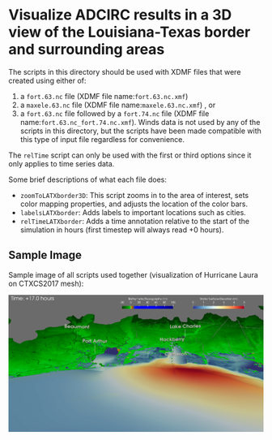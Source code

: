 # Visualize ADCIRC results in a 3D view of the Louisiana-Texas border and surrounding areas

The scripts in this directory should be used with XDMF files that were created using either of:
1. a ``fort.63.nc`` file (XDMF file name:``fort.63.nc.xmf``)
2. a ``maxele.63.nc`` file (XDMF file name:``maxele.63.nc.xmf``) , or 
3. a ``fort.63.nc`` file followed by a ``fort.74.nc`` file (XDMF file name:``fort.63.nc_fort.74.nc.xmf``). Winds data is not used by any of the scripts in this directory, but the
scripts have been made compatible with this type of input file regardless for convenience.

The ``relTime`` script can only be used with the first or third options since it only applies to time series data.

Some brief descriptions of what each file does:
- ``zoomToLATXborder3D``: This script zooms in to the area of interest, sets color mapping properties, and adjusts the location of the color bars.
- ``labelsLATXborder``: Adds labels to important locations such as cities.
- ``relTimeLATXborder``: Adds a time annotation relative to the start of the simulation in hours (first timestep will always read +0 hours).

## Sample Image
Sample image of all scripts used together (visualization of Hurricane Laura on CTXCS2017 mesh):

![](./border-sample.png)
